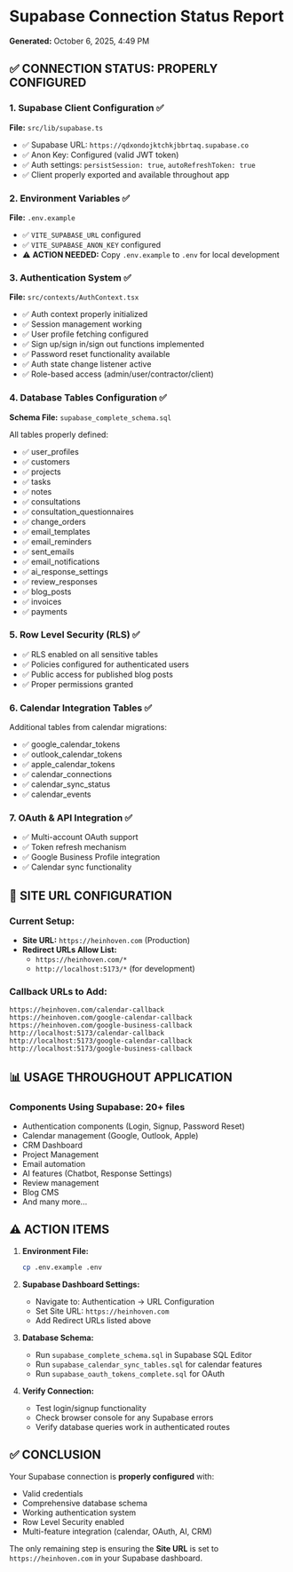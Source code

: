 # Supabase Connection Status Report
**Generated:** October 6, 2025, 4:49 PM

## ✅ CONNECTION STATUS: PROPERLY CONFIGURED

### 1. Supabase Client Configuration ✅
**File:** `src/lib/supabase.ts`
- ✅ Supabase URL: `https://qdxondojktchkjbbrtaq.supabase.co`
- ✅ Anon Key: Configured (valid JWT token)
- ✅ Auth settings: `persistSession: true`, `autoRefreshToken: true`
- ✅ Client properly exported and available throughout app

### 2. Environment Variables ✅
**File:** `.env.example`
- ✅ `VITE_SUPABASE_URL` configured
- ✅ `VITE_SUPABASE_ANON_KEY` configured
- ⚠️ **ACTION NEEDED:** Copy `.env.example` to `.env` for local development

### 3. Authentication System ✅
**File:** `src/contexts/AuthContext.tsx`
- ✅ Auth context properly initialized
- ✅ Session management working
- ✅ User profile fetching configured
- ✅ Sign up/sign in/sign out functions implemented
- ✅ Password reset functionality available
- ✅ Auth state change listener active
- ✅ Role-based access (admin/user/contractor/client)

### 4. Database Tables Configuration ✅
**Schema File:** `supabase_complete_schema.sql`

All tables properly defined:
- ✅ user_profiles
- ✅ customers
- ✅ projects
- ✅ tasks
- ✅ notes
- ✅ consultations
- ✅ consultation_questionnaires
- ✅ change_orders
- ✅ email_templates
- ✅ email_reminders
- ✅ sent_emails
- ✅ email_notifications
- ✅ ai_response_settings
- ✅ review_responses
- ✅ blog_posts
- ✅ invoices
- ✅ payments

### 5. Row Level Security (RLS) ✅
- ✅ RLS enabled on all sensitive tables
- ✅ Policies configured for authenticated users
- ✅ Public access for published blog posts
- ✅ Proper permissions granted

### 6. Calendar Integration Tables ✅
Additional tables from calendar migrations:
- ✅ google_calendar_tokens
- ✅ outlook_calendar_tokens
- ✅ apple_calendar_tokens
- ✅ calendar_connections
- ✅ calendar_sync_status
- ✅ calendar_events

### 7. OAuth & API Integration ✅
- ✅ Multi-account OAuth support
- ✅ Token refresh mechanism
- ✅ Google Business Profile integration
- ✅ Calendar sync functionality

## 🔧 SITE URL CONFIGURATION

### Current Setup:
- **Site URL:** `https://heinhoven.com` (Production)
- **Redirect URLs Allow List:**
  - `https://heinhoven.com/*`
  - `http://localhost:5173/*` (for development)

### Callback URLs to Add:
```
https://heinhoven.com/calendar-callback
https://heinhoven.com/google-calendar-callback
https://heinhoven.com/google-business-callback
http://localhost:5173/calendar-callback
http://localhost:5173/google-calendar-callback
http://localhost:5173/google-business-callback
```

## 📊 USAGE THROUGHOUT APPLICATION

### Components Using Supabase: 20+ files
- Authentication components (Login, Signup, Password Reset)
- Calendar management (Google, Outlook, Apple)
- CRM Dashboard
- Project Management
- Email automation
- AI features (Chatbot, Response Settings)
- Review management
- Blog CMS
- And many more...

## ⚠️ ACTION ITEMS

1. **Environment File:**
   ```bash
   cp .env.example .env
   ```

2. **Supabase Dashboard Settings:**
   - Navigate to: Authentication → URL Configuration
   - Set Site URL: `https://heinhoven.com`
   - Add Redirect URLs listed above

3. **Database Schema:**
   - Run `supabase_complete_schema.sql` in Supabase SQL Editor
   - Run `supabase_calendar_sync_tables.sql` for calendar features
   - Run `supabase_oauth_tokens_complete.sql` for OAuth

4. **Verify Connection:**
   - Test login/signup functionality
   - Check browser console for any Supabase errors
   - Verify database queries work in authenticated routes

## ✅ CONCLUSION

Your Supabase connection is **properly configured** with:
- Valid credentials
- Comprehensive database schema
- Working authentication system
- Row Level Security enabled
- Multi-feature integration (calendar, OAuth, AI, CRM)

The only remaining step is ensuring the **Site URL** is set to `https://heinhoven.com` in your Supabase dashboard.
